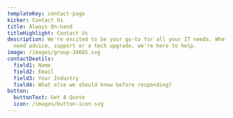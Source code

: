 ```yaml
---
templateKey: contact-page
kicker: Contact Us
title: Always On-hand
titleHighlight: Contact Us
description: We're excited to be your go-to for all your IT needs. Whether you
  need advice, support or a tech upgrade, we're here to help.
image: /images/group-34685.svg
contactDeatils:
  field1: Name
  field2: Email
  field3: Your Industry
  field4: What else we should know before responding?
button:
  buttonText: Get A Quote
  icon: /images/button-icon.svg
---
```

